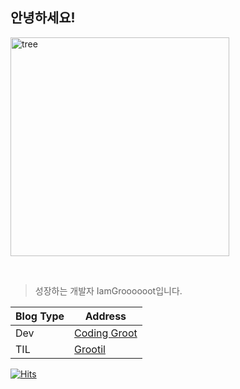 ## 안녕하세요! 
<p align="left">
  <img width="350" height="350" alt="tree" src="https://media0.giphy.com/media/Vi5TUmZz8LZb95j2xb/giphy.gif"/>
</p>

<br/>

> 성장하는 개발자 IamGroooooot입니다.

| Blog Type | Address |
| ------------- | ------------- |
| Dev | [Coding Groot](https://coding-groot.tistory.com/) |
| TIL | [Grootil](https://grootil.netlify.app/) |

[![Hits](https://hits.seeyoufarm.com/api/count/incr/badge.svg?url=https%3A%2F%2Fgithub.com%2FIamGroooooot&count_bg=%23FF9809&title_bg=%23555555&icon=gumtree.svg&icon_color=%23E7E7E7&title=visits&edge_flat=false)](https://hits.seeyoufarm.com)

